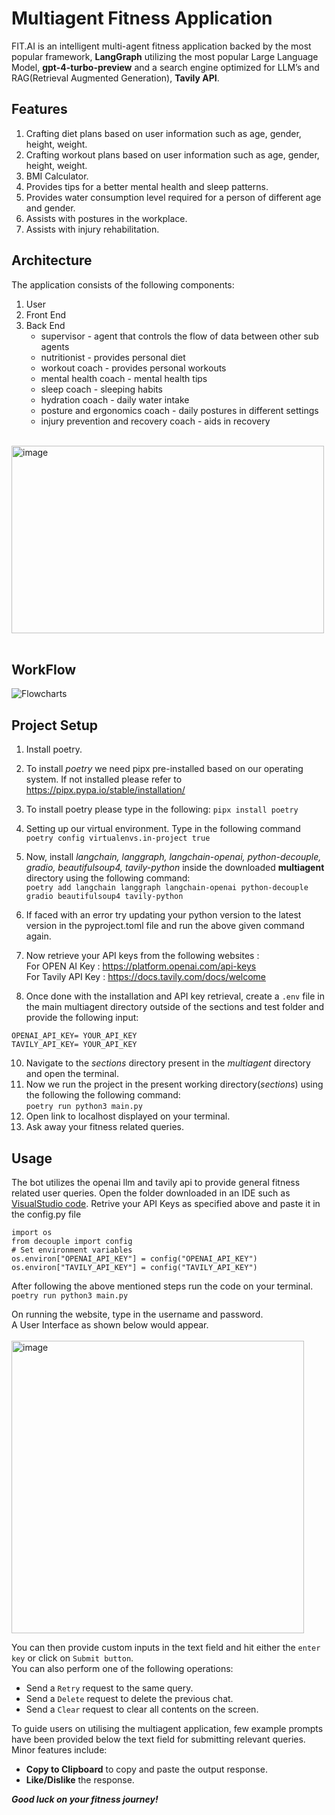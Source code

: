 # Multiagent Fitness Application<br>
FIT.AI is an intelligent multi-agent fitness application backed by the most popular framework, __LangGraph__ utilizing the most popular Large Language Model, 
__gpt-4-turbo-preview__ and a search engine optimized for LLM’s and RAG(Retrieval Augmented Generation), __Tavily API__.

## Features
1. Crafting diet plans based on user information such as age, gender, height, weight.
2. Crafting workout plans based on user information such as age, gender, height, weight.
3. BMI Calculator. 
4. Provides tips for a better mental health and sleep patterns.
5. Provides water consumption level required for a person of different age and gender.
6. Assists with postures in the workplace.
7. Assists with injury rehabilitation.

## Architecture
The application consists of the following components:<br>
1. User
2. Front End
3. Back End
   - supervisor - agent that controls the flow of data between other sub agents
   - nutritionist - provides personal diet
   - workout coach - provides personal workouts
   - mental health coach - mental health tips
   - sleep coach - sleeping habits
   - hydration coach - daily water intake  
   - posture and ergonomics coach - daily postures in different settings
   - injury prevention and recovery coach - aids in recovery<br><br>

<img width="500" alt="image" height="300" src="https://github.com/user-attachments/assets/0cf0f809-6aea-47d8-b773-61bc5a0d361f"><br><br>

## WorkFlow
![Flowcharts](https://github.com/user-attachments/assets/ac14c0b0-912a-4657-b2ec-3698f1fb168d)



## Project Setup
1. Install poetry.
   
3. To install _poetry_ we need pipx pre-installed based on our operating system.
   If not installed please refer to https://pipx.pypa.io/stable/installation/
4. To install poetry please type in the following: `pipx install poetry`
5. Setting up our virtual environment. Type in the following command<br>
   `poetry config virtualenvs.in-project true`
6. Now, install _langchain, langgraph, langchain-openai, python-decouple, gradio, beautifulsoup4, tavily-python_ inside the downloaded **multiagent** directory using the following command:<br>
   `poetry add langchain langgraph langchain-openai python-decouple gradio beautifulsoup4 tavily-python`
7. If faced with an error try updating your python version to the latest version in the pyproject.toml file and run the above given command again.
8. Now retrieve your API keys from the following websites :<br>
For OPEN AI Key : https://platform.openai.com/api-keys<br>
For Tavily API Key : https://docs.tavily.com/docs/welcome
   
9. Once done with the installation and API key retrieval, create a `.env` file in the main multiagent directory outside of the sections and test folder and provide the following input:<br>

```
OPENAI_API_KEY= YOUR_API_KEY
TAVILY_API_KEY= YOUR_API_KEY
```

10. Navigate to the _sections_ directory present in the _multiagent_ directory and open the terminal.
11. Now we run the project in the present working directory(_sections_) using the following the following command:<br>
`poetry run python3 main.py`
12. Open link to localhost displayed on your terminal.
13. Ask away your fitness related queries.


## Usage
The bot utilizes the openai llm and tavily api to provide general fitness related user queries.
Open the folder downloaded in an IDE such as [VisualStudio code](https://code.visualstudio.com/download).
Retrive your API Keys as specified above and paste it in the config.py file<br>

```
import os
from decouple import config
# Set environment variables
os.environ["OPENAI_API_KEY"] = config("OPENAI_API_KEY")
os.environ["TAVILY_API_KEY"] = config("TAVILY_API_KEY")
```

After following the above mentioned steps run the code on your terminal.<br>
`poetry run python3 main.py`

On running the website, type in the username and password.<br>
A User Interface as shown below would appear.<br><br>
<img width="468" alt="image" src="https://github.com/user-attachments/assets/fb36f1dc-8670-4a69-8fb4-4199a0e6ef77">

You can then provide custom inputs in the text field and hit either the `enter key` or click on `Submit button`.<br>
You can also perform one of the following operations:
- Send a `Retry` request to the same query.
- Send a `Delete` request to delete the previous chat.
- Send a `Clear` request to clear all contents on the screen.

To guide users on utilising the multiagent application, few example prompts have been provided below the text field for submitting relevant queries.<br>
Minor features include:<br>
- **Copy to Clipboard** to copy and paste the output response.<br>
- **Like/Dislike** the response.<br>

***Good luck on your fitness journey!***






